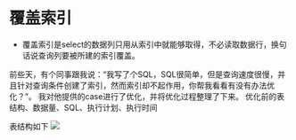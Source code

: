 # 覆盖索引
* 覆盖索引是select的数据列只用从索引中就能够取得，不必读取数据行，换句话说查询列要被所建的索引覆盖。

前些天，有个同事跟我说：“我写了个SQL，SQL很简单，但是查询速度很慢，并且针对查询条件创建了索引，然而索引却不起作用，你帮我看看有没有办法优化？”。
我对他提供的case进行了优化，并将优化过程整理了下来。
优化前的表结构、数据量、SQL、执行计划、执行时间

表结构如下
![](http://oo9zgdmxh.bkt.clouddn.com/bVZThG.png)